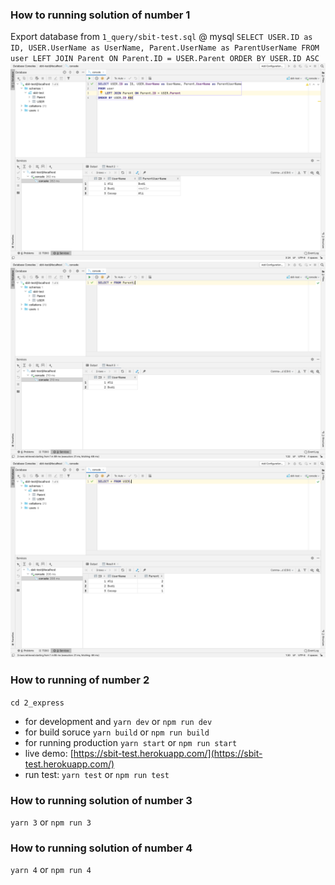 ### How to running solution of number 1
Export database from `1_query/sbit-test.sql` @ mysql
`SELECT USER.ID as ID, USER.UserName as UserName, Parent.UserName as ParentUserName FROM user LEFT JOIN Parent ON Parent.ID = USER.Parent ORDER BY USER.ID ASC`
![Result](1_query/images/result.png)
![Parent Table](1_query/images/parent.png)
![User Table](1_query/images/user.png)
### How to running of number 2
`cd 2_express`
- for development and `yarn dev` or `npm run dev`
- for build soruce `yarn build` or `npm run build`
- for running production `yarn start` or `npm run start`
- live demo: [https://sbit-test.herokuapp.com/](https://sbit-test.herokuapp.com/)
- run test: `yarn test` or `npm run test`
### How to running solution of number 3
`yarn 3` or `npm run 3`
### How to running solution of number 4
`yarn 4` or `npm run 4`